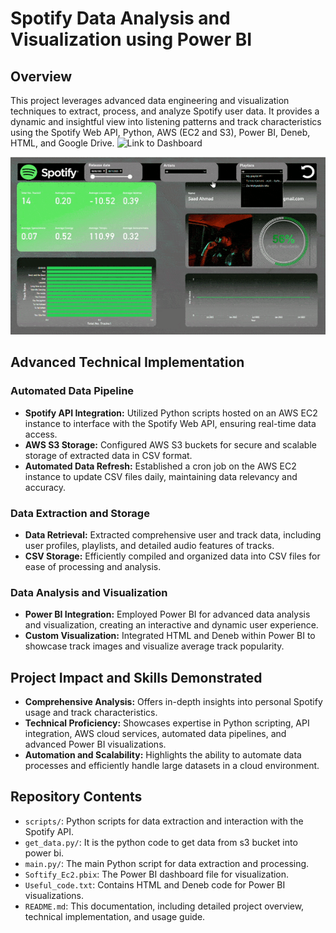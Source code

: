 # Spotify Data Analysis and Visualization using Power BI

## Overview
This project leverages advanced data engineering and visualization techniques to extract, process, and analyze Spotify user data. It provides a dynamic and insightful view into listening patterns and track characteristics using the Spotify Web API, Python, AWS (EC2 and S3), Power BI, Deneb, HTML, and Google Drive. 
![Link to Dashboard](https://app.powerbi.com/reportEmbed?reportId=8fe7f296-f66c-4e4b-a423-d686a53feeb9&autoAuth=true&embeddedDemo=true)


![Dashboard Preview](https://github.com/saad415/Spotify/blob/main/gif.gif)

## Advanced Technical Implementation

### Automated Data Pipeline
- **Spotify API Integration:** Utilized Python scripts hosted on an AWS EC2 instance to interface with the Spotify Web API, ensuring real-time data access.
- **AWS S3 Storage:** Configured AWS S3 buckets for secure and scalable storage of extracted data in CSV format.
- **Automated Data Refresh:** Established a cron job on the AWS EC2 instance to update CSV files daily, maintaining data relevancy and accuracy.

### Data Extraction and Storage
- **Data Retrieval:** Extracted comprehensive user and track data, including user profiles, playlists, and detailed audio features of tracks.
- **CSV Storage:** Efficiently compiled and organized data into CSV files for ease of processing and analysis.

### Data Analysis and Visualization
- **Power BI Integration:** Employed Power BI for advanced data analysis and visualization, creating an interactive and dynamic user experience.
- **Custom Visualization:** Integrated HTML and Deneb within Power BI to showcase track images and visualize average track popularity.

## Project Impact and Skills Demonstrated
- **Comprehensive Analysis:** Offers in-depth insights into personal Spotify usage and track characteristics.
- **Technical Proficiency:** Showcases expertise in Python scripting, API integration, AWS cloud services, automated data pipelines, and advanced Power BI visualizations.
- **Automation and Scalability:** Highlights the ability to automate data processes and efficiently handle large datasets in a cloud environment.

## Repository Contents
- `scripts/`: Python scripts for data extraction and interaction with the Spotify API.
- `get_data.py/`: It is the python code to get data from s3 bucket into power bi.
- `main.py/`: The main Python script for data extraction and processing.
- `Softify_Ec2.pbix`: The Power BI dashboard file for visualization.
- `Useful_code.txt`: Contains HTML and Deneb code for Power BI visualizations.
- `README.md`: This documentation, including detailed project overview, technical implementation, and usage guide.
